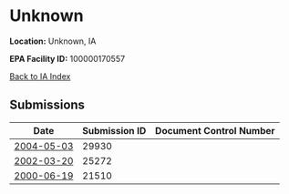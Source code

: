 # Unknown

**Location:** Unknown, IA

**EPA Facility ID:** 100000170557

[Back to IA Index](../../index.md)

## Submissions

| Date | Submission ID | Document Control Number |
|------|--------------|-------------------------|
| [2004-05-03](submissions/29930.md) | 29930 |  |
| [2002-03-20](submissions/25272.md) | 25272 |  |
| [2000-06-19](submissions/21510.md) | 21510 |  |
